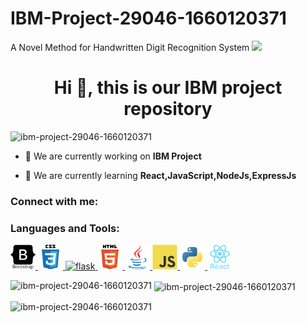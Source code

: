 # IBM-Project-29046-1660120371
A Novel Method for Handwritten Digit Recognition System
<img src="![image](https://user-images.githubusercontent.com/113419410/203100073-d6cb823d-6742-49cb-996a-d23405bb146f.png)
">
<h1 align="center">Hi 👋, this is our IBM project repository</h1>
<p align="left"> <img src="https://komarev.com/ghpvc/?username=ibm-project-29046-1660120371&label=Profile%20views&color=0e75b6&style=flat" alt="ibm-project-29046-1660120371" /> </p>

- 🔭 We are currently working on **IBM Project**

- 🌱 We are currently learning **React,JavaScript,NodeJs,ExpressJs**

<h3 align="left">Connect with me:</h3>
<p align="left">
</p>

<h3 align="left">Languages and Tools:</h3>
<p align="left"> <a href="https://getbootstrap.com" target="_blank" rel="noreferrer"> <img src="https://raw.githubusercontent.com/devicons/devicon/master/icons/bootstrap/bootstrap-plain-wordmark.svg" alt="bootstrap" width="40" height="40"/> </a> <a href="https://www.w3schools.com/css/" target="_blank" rel="noreferrer"> <img src="https://raw.githubusercontent.com/devicons/devicon/master/icons/css3/css3-original-wordmark.svg" alt="css3" width="40" height="40"/> </a> <a href="https://flask.palletsprojects.com/" target="_blank" rel="noreferrer"> <img src="https://www.vectorlogo.zone/logos/pocoo_flask/pocoo_flask-icon.svg" alt="flask" width="40" height="40"/> </a> <a href="https://www.w3.org/html/" target="_blank" rel="noreferrer"> <img src="https://raw.githubusercontent.com/devicons/devicon/master/icons/html5/html5-original-wordmark.svg" alt="html5" width="40" height="40"/> </a> <a href="https://www.java.com" target="_blank" rel="noreferrer"> <img src="https://raw.githubusercontent.com/devicons/devicon/master/icons/java/java-original.svg" alt="java" width="40" height="40"/> </a> <a href="https://developer.mozilla.org/en-US/docs/Web/JavaScript" target="_blank" rel="noreferrer"> <img src="https://raw.githubusercontent.com/devicons/devicon/master/icons/javascript/javascript-original.svg" alt="javascript" width="40" height="40"/> </a> <a href="https://www.python.org" target="_blank" rel="noreferrer"> <img src="https://raw.githubusercontent.com/devicons/devicon/master/icons/python/python-original.svg" alt="python" width="40" height="40"/> </a> <a href="https://reactjs.org/" target="_blank" rel="noreferrer"> <img src="https://raw.githubusercontent.com/devicons/devicon/master/icons/react/react-original-wordmark.svg" alt="react" width="40" height="40"/> </a> </p>

<p><img align="left" src="https://github-readme-stats.vercel.app/api/top-langs?username=ibm-project-29046-1660120371&show_icons=true&locale=en&layout=compact" alt="ibm-project-29046-1660120371" /></p>

<p>&nbsp;<img align="center" src="https://github-readme-stats.vercel.app/api?username=ibm-project-29046-1660120371&show_icons=true&locale=en" alt="ibm-project-29046-1660120371" /></p>

<p><img align="center" src="https://github-readme-streak-stats.herokuapp.com/?user=ibm-project-29046-1660120371&" alt="ibm-project-29046-1660120371" /></p>
